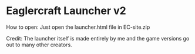 <h1> Eaglercraft Launcher v2 </h1>
How to open: Just open the launcher.html file in EC-site.zip


Credit: The launcher itself is made entirely by me and the game versions go out to many other creators.
